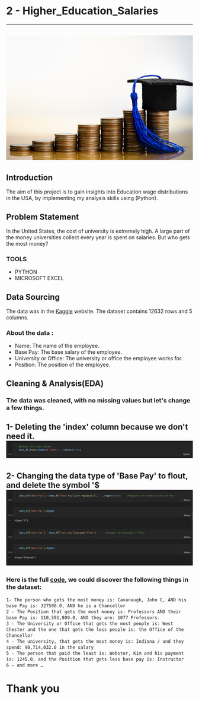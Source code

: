 # 2 - Higher_Education_Salaries

--------------------
![](Photo/thum.jpg)
--------------------

## Introduction

The aim of this project is to gain insights into Education wage distributions in the USA, by implementing my analysis skills using (Python).


## Problem Statement

In the United States, the cost of university is extremely high. A large part of the money universities collect every year is spent on salaries.
But who gets the most money?

### TOOLS
- PYTHON
- MICROSOFT EXCEL


## Data Sourcing

The data was in the [Kaggle]( https://www.kaggle.com/datasets/thedevastator/uncovering-wage-disparities-in-pennsylvania-s-hi) website.
The dataset contains 12632 rows and 5 columns.

### About the data : 
-	Name: The name of the employee.
-	Base Pay: The base salary of the employee.
-	University or Office: The university or office the employee works for.
-	Position: The position of the employee.


## Cleaning & Analysis(EDA)

### The data was cleaned, with no missing values but let's change a few things.
1- Deleting the 'index' column because we don't need it.
![](Photo/drop.png)
-------------------------

2- Changing the data type of 'Base Pay' to flout, and delete the symbol '$
![](Photo/Dtype_$.png)
-------------------------

### Here is the full [code]( https://github.com/Abdulqader-Asiri/Portfolio_Projects/blob/main/project_2/Portfolio_Project2.ipynb), we could discover the following things in the dataset:
    1- The person who gets the most money is: Cavanaugh, John C, AND his base Pay is: 327500.0, AND he is a Chancellor
    2 - The Position that gets the most money is: Professors AND their base Pay is: 110,591,809.0, AND they are: 1077 Professors.
    3 - The University or Office that gets the most people is: West Chester and the one that gets the less people is: the Office of the Chancellor
    4 - The university, that gets the most money is: Indiana / and they spend: 90,714,032.0 in the salary
    5 - The person that paid the least is: Webster, Kim and his payment is: 1245.0, and the Position that gets less base pay is: Instructor
    6 – and more …



# Thank you
